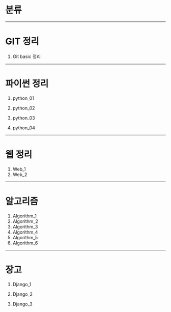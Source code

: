 # 분류

---

# GIT 정리

1. Git basic 정리

---

# 파이썬 정리

1. python_01

2. python_02

3. python_03

4. python_04

---

# 웹 정리

1. Web_1
2. Web_2

---

# 알고리즘

1. Algorithm_1
2. Algorithm_2
3. Algorithm_3
4. Algorithm_4
5. Algorithm_5
6. Algorithm_6

---

# 장고

1. Django_1

2. Django_2

3. Django_3
